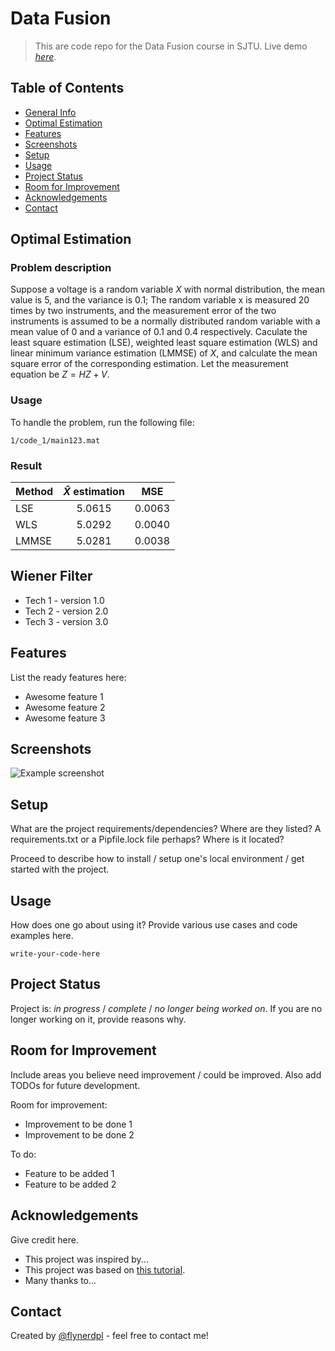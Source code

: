 # Data Fusion
> This are code repo for the Data Fusion course in SJTU.
> Live demo [_here_](https://www.example.com). <!-- If you have the project hosted somewhere, include the link here. -->

## Table of Contents
* [General Info](#general-information)
* [Optimal Estimation](#optimal-estimation)
* [Features](#features)
* [Screenshots](#screenshots)
* [Setup](#setup)
* [Usage](#usage)
* [Project Status](#project-status)
* [Room for Improvement](#room-for-improvement)
* [Acknowledgements](#acknowledgements)
* [Contact](#contact)
<!-- * [License](#license) -->


## Optimal Estimation
### Problem description
Suppose a voltage is a random variable $X$ with normal distribution, the mean value is $5$, and the variance is $0.1$; The random variable x is measured $20$ times by two instruments, and the measurement error of the two instruments is assumed to be a normally distributed random variable with a mean value of $0$ and a variance of $0.1$ and $0.4$ respectively. Caculate the least square estimation (LSE), weighted least square estimation (WLS) and linear minimum variance estimation (LMMSE) of $X$, and calculate the mean square error of the corresponding estimation. Let the measurement equation be $Z=HZ+V$.

### Usage
To handle the problem, run the following file:

`1/code_1/main123.mat`

### Result
|  Method   | $\hat{X}$ estimation  |MSE|
| :-----| :----: | :----:|
| LSE  | 5.0615 |0.0063|
| WLS  | 5.0292 |0.0040|
| LMMSE  | 5.0281 |0.0038|



<!-- You don't have to answer all the questions - just the ones relevant to your project. -->


## Wiener Filter
- Tech 1 - version 1.0
- Tech 2 - version 2.0
- Tech 3 - version 3.0


## Features
List the ready features here:
- Awesome feature 1
- Awesome feature 2
- Awesome feature 3


## Screenshots
![Example screenshot](./img/screenshot.png)
<!-- If you have screenshots you'd like to share, include them here. -->


## Setup
What are the project requirements/dependencies? Where are they listed? A requirements.txt or a Pipfile.lock file perhaps? Where is it located?

Proceed to describe how to install / setup one's local environment / get started with the project.


## Usage
How does one go about using it?
Provide various use cases and code examples here.

`write-your-code-here`


## Project Status
Project is: _in progress_ / _complete_ / _no longer being worked on_. If you are no longer working on it, provide reasons why.


## Room for Improvement
Include areas you believe need improvement / could be improved. Also add TODOs for future development.

Room for improvement:
- Improvement to be done 1
- Improvement to be done 2

To do:
- Feature to be added 1
- Feature to be added 2


## Acknowledgements
Give credit here.
- This project was inspired by...
- This project was based on [this tutorial](https://www.example.com).
- Many thanks to...


## Contact
Created by [@flynerdpl](https://www.flynerd.pl/) - feel free to contact me!


<!-- Optional -->
<!-- ## License -->
<!-- This project is open source and available under the [... License](). -->

<!-- You don't have to include all sections - just the one's relevant to your project -->
